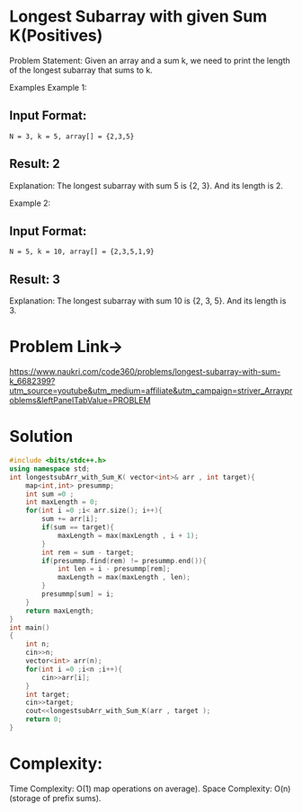 # Longest Subarray with given Sum K(Positives)

Problem Statement: Given an array and a sum k, we need to print the length of the longest subarray that sums to k.

Examples
Example 1:
## Input Format: 
```N = 3, k = 5, array[] = {2,3,5}```
## Result: 2

Explanation: The longest subarray with sum 5 is {2, 3}. And its length is 2.

Example 2:
## Input Format: 
```N = 5, k = 10, array[] = {2,3,5,1,9}```
## Result: 3

Explanation: The longest subarray with sum 10 is {2, 3, 5}. And its length is 3.

# Problem Link->
https://www.naukri.com/code360/problems/longest-subarray-with-sum-k_6682399?utm_source=youtube&utm_medium=affiliate&utm_campaign=striver_Arrayproblems&leftPanelTabValue=PROBLEM

# Solution
```C++
#include <bits/stdc++.h>
using namespace std;
int longestsubArr_with_Sum_K( vector<int>& arr , int target){
    map<int,int> presummp;
    int sum =0 ;
    int maxLength = 0;
    for(int i =0 ;i< arr.size(); i++){
        sum += arr[i];
        if(sum == target){
            maxLength = max(maxLength , i + 1);
        }
        int rem = sum - target;
        if(presummp.find(rem) != presummp.end()){
            int len = i - presummp[rem];
            maxLength = max(maxLength , len);
        }
        presummp[sum] = i;
    }
    return maxLength;
}
int main()
{
    int n;
    cin>>n;
    vector<int> arr(n);
    for(int i =0 ;i<n ;i++){
        cin>>arr[i];
    }
    int target;
    cin>>target;
    cout<<longestsubArr_with_Sum_K(arr , target );
    return 0;
}
```
# Complexity:
Time Complexity: O(1) map operations on average).
Space Complexity: O(n) (storage of prefix sums).





